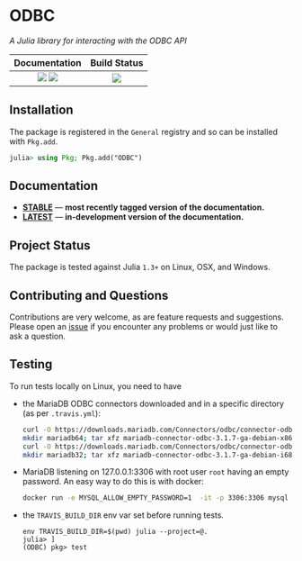 
# ODBC

*A Julia library for interacting with the ODBC API*

| **Documentation**                                                               | **Build Status**                |
|:-------------------------------------------------------------------------------:|:-------------------------------:|
| [![][docs-stable-img]][docs-stable-url] [![][docs-latest-img]][docs-latest-url] | [![][codecov-img]][codecov-url] |


## Installation

The package is registered in the `General` registry and so can be installed with `Pkg.add`.

```julia
julia> using Pkg; Pkg.add("ODBC")
```

## Documentation

- [**STABLE**][docs-stable-url] &mdash; **most recently tagged version of the documentation.**
- [**LATEST**][docs-latest-url] &mdash; **in-development version of the documentation.**

## Project Status

The package is tested against Julia `1.3+` on Linux, OSX, and Windows.

## Contributing and Questions

Contributions are very welcome, as are feature requests and suggestions. Please open an
[issue][issues-url] if you encounter any problems or would just like to ask a question.



[docs-latest-img]: https://img.shields.io/badge/docs-latest-blue.svg
[docs-latest-url]: http://juliadatabases.org/ODBC.jl/latest

[docs-stable-img]: https://img.shields.io/badge/docs-stable-blue.svg
[docs-stable-url]: http://juliadatabases.org/ODBC.jl/stable

[codecov-img]: https://codecov.io/gh/JuliaDatabases/ODBC.jl/branch/master/graph/badge.svg
[codecov-url]: https://codecov.io/gh/JuliaDatabases/ODBC.jl

[issues-url]: https://github.com/JuliaDatabases/ODBC.jl/issues

## Testing

To run tests locally on Linux, you need to have
  - the MariaDB ODBC connectors downloaded and in a specific directory (as per `.travis.yml`):
    ```sh
    curl -O https://downloads.mariadb.com/Connectors/odbc/connector-odbc-3.1.7/mariadb-connector-odbc-3.1.7-ga-debian-x86_64.tar.gz
    mkdir mariadb64; tar xfz mariadb-connector-odbc-3.1.7-ga-debian-x86_64.tar.gz -C mariadb64
    curl -O https://downloads.mariadb.com/Connectors/odbc/connector-odbc-3.1.7/mariadb-connector-odbc-3.1.7-ga-debian-i686.tar.gz
    mkdir mariadb32; tar xfz mariadb-connector-odbc-3.1.7-ga-debian-i686.tar.gz -C mariadb32MySQL
    ```
  - MariaDB listening on 127.0.0.1:3306 with root user `root` having an empty password. An easy way to do this is with docker:
    ```sh
    docker run -e MYSQL_ALLOW_EMPTY_PASSWORD=1  -it -p 3306:3306 mysql
    ```

  - the `TRAVIS_BUILD_DIR` env var set before running tests.
    ```
    env TRAVIS_BUILD_DIR=$(pwd) julia --project=@.
    julia> ]
    (ODBC) pkg> test
    ```
